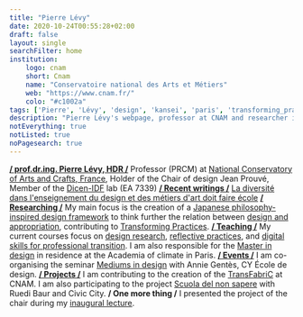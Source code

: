```yaml
---
title: "Pierre Lévy"
date: 2020-10-24T00:55:28+02:00
draft: false
layout: single
searchFilter: home
institution:
    logo: cnam
    short: Cnam
    name: "Conservatoire national des Arts et Métiers"
    web: "https://www.cnam.fr/"
    colo: "#c1002a"
tags: ['Pierre', 'Lévy', 'design', 'kansei', 'paris', 'transforming_practices']
description: "Pierre Lévy's webpage, professor at CNAM and researcher in design through reflective practices."
notEverything: true
notListed: true
noPagesearch: true
---
```

**[/ prof.dr.ing. Pierre Lévy, HDR /](/pierre/)**&nbsp;Professor (PRCM) at [National Conservatory of Arts and Crafts, France](https://www.cnam.fr), Holder of the Chair of design Jean Prouvé, Member of the [Dicen-IDF](https://www.dicen-idf.org/) lab (EA 7339)
**[/ Recent writings /](/writings/)**&nbsp;[La diversité dans l'enseignement du design et des métiers d'art doit faire école](writings/la-diversité-dans-lenseignement-du-design-et-des-métiers-dart-doit-faire-école/)
**[/ Researching /](/research/)**&nbsp;My main focus is the creation of a [Japanese philosophy-inspired design framework](/research/japanese_philosophy-inspired_design_framework/) to think further the relation between [design and appropriation](/research/design-appropriation/), contributing to [Transforming Practices](/research/transformingpractices).
**[/ Teaching /](/teaching/)**&nbsp;My current courses focus on [design research](/teaching/recherche-en-design-art-creation/), [reflective practices](/teaching/pratiques-reflexives/), and [digital skills for professional transition](/teaching/tet007-m1-approche_pratique_du_numerique_et_la_recherche_d_information/). I am also responsible for the [Master in design](/teaching/master_design-creation_projet_transdisciplinarite/) in residence at the Academia of climate in Paris.
**[/ Events /](/events/)**&nbsp;I am co-organising the seminar [Mediums in design](/events/mediums-in-design/) with Annie Gentès, CY École de design.
**[/ Projects /](/projects/)**&nbsp;I am contributing to the creation of the [TransFabriC](/projects/transfabric/) at CNAM. I am also participating to the project [Scuola del non sapere](/events/school-of-not-knowing/) with Ruedi Baur and Civic City.
**/ One more thing /**&nbsp;I presented the project of the chair during my [inaugural lecture](/events/lecon-inaugurale/).